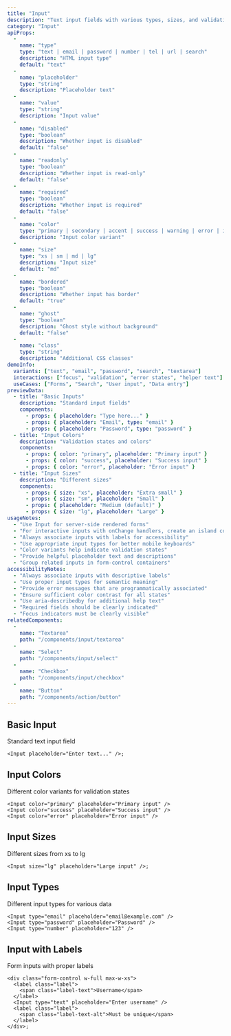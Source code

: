 ```yaml
---
title: "Input"
description: "Text input fields with various types, sizes, and validation states"
category: "Input"
apiProps:
  -
    name: "type"
    type: "text | email | password | number | tel | url | search"
    description: "HTML input type"
    default: "text"
  -
    name: "placeholder"
    type: "string"
    description: "Placeholder text"
  -
    name: "value"
    type: "string"
    description: "Input value"
  -
    name: "disabled"
    type: "boolean"
    description: "Whether input is disabled"
    default: "false"
  -
    name: "readonly"
    type: "boolean"
    description: "Whether input is read-only"
    default: "false"
  -
    name: "required"
    type: "boolean"
    description: "Whether input is required"
    default: "false"
  -
    name: "color"
    type: "primary | secondary | accent | success | warning | error | info"
    description: "Input color variant"
  -
    name: "size"
    type: "xs | sm | md | lg"
    description: "Input size"
    default: "md"
  -
    name: "bordered"
    type: "boolean"
    description: "Whether input has border"
    default: "true"
  -
    name: "ghost"
    type: "boolean"
    description: "Ghost style without background"
    default: "false"
  -
    name: "class"
    type: "string"
    description: "Additional CSS classes"
demoInfo:
  variants: ["text", "email", "password", "search", "textarea"]
  interactions: ["focus", "validation", "error states", "helper text"]
  useCases: ["Forms", "Search", "User input", "Data entry"]
previewData:
  - title: "Basic Inputs"
    description: "Standard input fields"
    components:
      - props: { placeholder: "Type here..." }
      - props: { placeholder: "Email", type: "email" }
      - props: { placeholder: "Password", type: "password" }
  - title: "Input Colors"
    description: "Validation states and colors"
    components:
      - props: { color: "primary", placeholder: "Primary input" }
      - props: { color: "success", placeholder: "Success input" }
      - props: { color: "error", placeholder: "Error input" }
  - title: "Input Sizes"
    description: "Different sizes"
    components:
      - props: { size: "xs", placeholder: "Extra small" }
      - props: { size: "sm", placeholder: "Small" }
      - props: { placeholder: "Medium (default)" }
      - props: { size: "lg", placeholder: "Large" }
usageNotes:
  - "Use Input for server-side rendered forms"
  - "For interactive inputs with onChange handlers, create an island component"
  - "Always associate inputs with labels for accessibility"
  - "Use appropriate input types for better mobile keyboards"
  - "Color variants help indicate validation states"
  - "Provide helpful placeholder text and descriptions"
  - "Group related inputs in form-control containers"
accessibilityNotes:
  - "Always associate inputs with descriptive labels"
  - "Use proper input types for semantic meaning"
  - "Provide error messages that are programmatically associated"
  - "Ensure sufficient color contrast for all states"
  - "Use aria-describedby for additional help text"
  - "Required fields should be clearly indicated"
  - "Focus indicators must be clearly visible"
relatedComponents:
  -
    name: "Textarea"
    path: "/components/input/textarea"
  -
    name: "Select"
    path: "/components/input/select"
  -
    name: "Checkbox"
    path: "/components/input/checkbox"
  -
    name: "Button"
    path: "/components/action/button"
---
```


## Basic Input

Standard text input field

```tsx
<Input placeholder="Enter text..." />;
```

## Input Colors

Different color variants for validation states

```tsx
<Input color="primary" placeholder="Primary input" />
<Input color="success" placeholder="Success input" />
<Input color="error" placeholder="Error input" />
```

## Input Sizes

Different sizes from xs to lg

```tsx
<Input size="lg" placeholder="Large input" />;
```

## Input Types

Different input types for various data

```tsx
<Input type="email" placeholder="email@example.com" />
<Input type="password" placeholder="Password" />
<Input type="number" placeholder="123" />
```

## Input with Labels

Form inputs with proper labels

```tsx
<div class="form-control w-full max-w-xs">
  <label class="label">
    <span class="label-text">Username</span>
  </label>
  <Input type="text" placeholder="Enter username" />
  <label class="label">
    <span class="label-text-alt">Must be unique</span>
  </label>
</div>;
```
